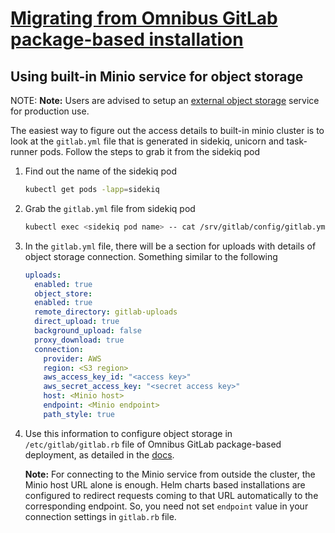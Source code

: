 # [Migrating from Omnibus GitLab package-based installation](index.md)

## Using built-in Minio service for object storage

NOTE: **Note:**
Users are advised to setup an [external object storage](../../advanced/external-object-storage/index.md)
service for production use.

The easiest way to figure out the access details to built-in minio cluster is to
look at the `gitlab.yml` file that is generated in sidekiq, unicorn and
task-runner pods. Follow the steps to grab it from the sidekiq pod

1. Find out the name of the sidekiq pod

   ```bash
   kubectl get pods -lapp=sidekiq
   ```

1. Grab the `gitlab.yml` file from sidekiq pod

   ```bash
   kubectl exec <sidekiq pod name> -- cat /srv/gitlab/config/gitlab.yml
   ```

1. In the `gitlab.yml` file, there will be a section for uploads with details of
   object storage connection. Something similar to the following

   ```yaml
   uploads:
     enabled: true
     object_store:
     enabled: true
     remote_directory: gitlab-uploads
     direct_upload: true
     background_upload: false
     proxy_download: true
     connection:
       provider: AWS
       region: <S3 region>
       aws_access_key_id: "<access key>"
       aws_secret_access_key: "<secret access key>"
       host: <Minio host>
       endpoint: <Minio endpoint>
       path_style: true
   ```

1. Use this information to configure object storage in `/etc/gitlab/gitlab.rb`
   file of Omnibus GitLab package-based deployment, as detailed in the [docs](https://docs.gitlab.com/ee/administration/uploads.html#s3-compatible-connection-settings).

   **Note:** For connecting to the Minio service from outside the cluster, the
   Minio host URL alone is enough. Helm charts based installations are
   configured to redirect requests coming to that URL automatically to the
   corresponding endpoint. So, you need not set `endpoint` value in your
   connection settings in `gitlab.rb` file.
